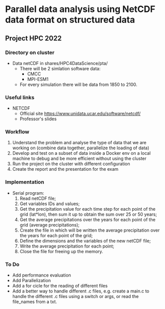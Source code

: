# Parallel data analysis using NetCDF data format on structured data
## Project HPC 2022

### Directory on cluster
- Data netCDF in shares/HPC4DataScience/pta/
  - There will be 2 simlation software data:
    - CMCC
    - MPI-ESM1
  - For every simulation there will be data from 1850 to 2100.

### Useful links
- NETCDF
  - Official site https://www.unidata.ucar.edu/software/netcdf/
  - Professor's slides

### Workflow
1. Understand the problem and analyse the type of data that we are working on (combine data together, parallelize the loading of data)
2. Develop and test on a subset of data inside a Docker env on a local machine to debug and be more efficient without using the cluster
3. Run the project on the cluster with different configuration
4. Create the report and the presentation for the exam

### Implementation
- Serial program:
  1. Read netCDF file;
  2. Get variables IDs and values;
  3. Get the precipitation value for each time step for each point of the grid (lat*lon), then sum it up to obtain the sum over 25 or 50 years;
  4. Get the average precipitations over the years for each point of the grid (average precipitations);
  5. Create the file in which will be written the average precipitation over the years for each point of the grid;
  6. Define the dimensions and the variables of the new netCDF file;
  7. Write the average precipitation for each point;
  8. Close the file for freeing up the memory.

### To Do
- Add performance evaluation
- Add Parallelization
- Add a for cicle for the reading of different files
- Add a better way to handle different .c files, e.g. create a main.c to handle the different .c files using a switch or args, or read the file_names from a txt.